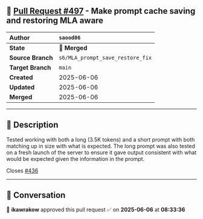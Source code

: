 ## 🔀 [Pull Request #497](https://github.com/ikawrakow/ik_llama.cpp/pull/497) - Make prompt cache saving and restoring MLA aware

| **Author** | `saood06` |
| :--- | :--- |
| **State** | 🔀 **Merged** |
| **Source Branch** | `s6/MLA_prompt_save_restore_fix` |
| **Target Branch** | `main` |
| **Created** | 2025-06-06 |
| **Updated** | 2025-06-06 |
| **Merged** | 2025-06-06 |

---

## 📄 Description

Tested working with both a long (3.5K tokens) and a short prompt with both matching up in size with what is expected. The long prompt was also tested on a fresh launch of the server to ensure it gave output consistent with what would be expected given the information in the prompt.

Closes [#436](https://github.com/ikawrakow/ik_llama.cpp/issues/436)

---

## 💬 Conversation

👤 **ikawrakow** approved this pull request ✅ on **2025-06-06** at **08:33:36**